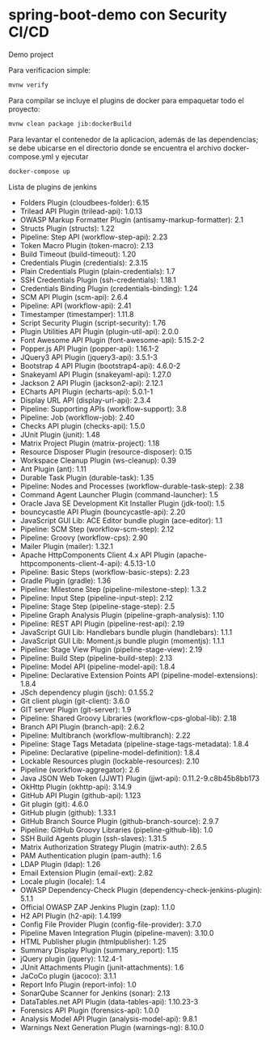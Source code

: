 # spring-boot-demo con Security CI/CD
Demo project

Para verificacion simple:

```bash
mvnw verify
```

Para compilar se incluye el plugins de docker para empaquetar todo el proyecto:

```bash
mvnw clean package jib:dockerBuild
```

Para levantar el contenedor de la aplicacion, además de las dependencias; se debe ubicarse en el directorio donde se encuentra el archivo docker-compose.yml y ejecutar

```bash
docker-compose up
```

Lista de plugins de jenkins
- Folders Plugin (cloudbees-folder): 6.15
- Trilead API Plugin (trilead-api): 1.0.13
- OWASP Markup Formatter Plugin (antisamy-markup-formatter): 2.1
- Structs Plugin (structs): 1.22
- Pipeline: Step API (workflow-step-api): 2.23
- Token Macro Plugin (token-macro): 2.13
- Build Timeout (build-timeout): 1.20
- Credentials Plugin (credentials): 2.3.15
- Plain Credentials Plugin (plain-credentials): 1.7
- SSH Credentials Plugin (ssh-credentials): 1.18.1
- Credentials Binding Plugin (credentials-binding): 1.24
- SCM API Plugin (scm-api): 2.6.4
- Pipeline: API (workflow-api): 2.41
- Timestamper (timestamper): 1.11.8
- Script Security Plugin (script-security): 1.76
- Plugin Utilities API Plugin (plugin-util-api): 2.0.0
- Font Awesome API Plugin (font-awesome-api): 5.15.2-2
- Popper.js API Plugin (popper-api): 1.16.1-2
- JQuery3 API Plugin (jquery3-api): 3.5.1-3
- Bootstrap 4 API Plugin (bootstrap4-api): 4.6.0-2
- Snakeyaml API Plugin (snakeyaml-api): 1.27.0
- Jackson 2 API Plugin (jackson2-api): 2.12.1
- ECharts API Plugin (echarts-api): 5.0.1-1
- Display URL API (display-url-api): 2.3.4
- Pipeline: Supporting APIs (workflow-support): 3.8
- Pipeline: Job (workflow-job): 2.40
- Checks API plugin (checks-api): 1.5.0
- JUnit Plugin (junit): 1.48
- Matrix Project Plugin (matrix-project): 1.18
- Resource Disposer Plugin (resource-disposer): 0.15
- Workspace Cleanup Plugin (ws-cleanup): 0.39
- Ant Plugin (ant): 1.11
- Durable Task Plugin (durable-task): 1.35
- Pipeline: Nodes and Processes (workflow-durable-task-step): 2.38
- Command Agent Launcher Plugin (command-launcher): 1.5
- Oracle Java SE Development Kit Installer Plugin (jdk-tool): 1.5
- bouncycastle API Plugin (bouncycastle-api): 2.20
- JavaScript GUI Lib: ACE Editor bundle plugin (ace-editor): 1.1
- Pipeline: SCM Step (workflow-scm-step): 2.12
- Pipeline: Groovy (workflow-cps): 2.90
- Mailer Plugin (mailer): 1.32.1
- Apache HttpComponents Client 4.x API Plugin (apache-httpcomponents-client-4-api): 4.5.13-1.0
- Pipeline: Basic Steps (workflow-basic-steps): 2.23
- Gradle Plugin (gradle): 1.36
- Pipeline: Milestone Step (pipeline-milestone-step): 1.3.2
- Pipeline: Input Step (pipeline-input-step): 2.12
- Pipeline: Stage Step (pipeline-stage-step): 2.5
- Pipeline Graph Analysis Plugin (pipeline-graph-analysis): 1.10
- Pipeline: REST API Plugin (pipeline-rest-api): 2.19
- JavaScript GUI Lib: Handlebars bundle plugin (handlebars): 1.1.1
- JavaScript GUI Lib: Moment.js bundle plugin (momentjs): 1.1.1
- Pipeline: Stage View Plugin (pipeline-stage-view): 2.19
- Pipeline: Build Step (pipeline-build-step): 2.13
- Pipeline: Model API (pipeline-model-api): 1.8.4
- Pipeline: Declarative Extension Points API (pipeline-model-extensions): 1.8.4
- JSch dependency plugin (jsch): 0.1.55.2
- Git client plugin (git-client): 3.6.0
- GIT server Plugin (git-server): 1.9
- Pipeline: Shared Groovy Libraries (workflow-cps-global-lib): 2.18
- Branch API Plugin (branch-api): 2.6.2
- Pipeline: Multibranch (workflow-multibranch): 2.22
- Pipeline: Stage Tags Metadata (pipeline-stage-tags-metadata): 1.8.4
- Pipeline: Declarative (pipeline-model-definition): 1.8.4
- Lockable Resources plugin (lockable-resources): 2.10
- Pipeline (workflow-aggregator): 2.6
- Java JSON Web Token (JJWT) Plugin (jjwt-api): 0.11.2-9.c8b45b8bb173
- OkHttp Plugin (okhttp-api): 3.14.9
- GitHub API Plugin (github-api): 1.123
- Git plugin (git): 4.6.0
- GitHub plugin (github): 1.33.1
- GitHub Branch Source Plugin (github-branch-source): 2.9.7
- Pipeline: GitHub Groovy Libraries (pipeline-github-lib): 1.0
- SSH Build Agents plugin (ssh-slaves): 1.31.5
- Matrix Authorization Strategy Plugin (matrix-auth): 2.6.5
- PAM Authentication plugin (pam-auth): 1.6
- LDAP Plugin (ldap): 1.26
- Email Extension Plugin (email-ext): 2.82
- Locale plugin (locale): 1.4
- OWASP Dependency-Check Plugin (dependency-check-jenkins-plugin): 5.1.1
- Official OWASP ZAP Jenkins Plugin (zap): 1.1.0
- H2 API Plugin (h2-api): 1.4.199
- Config File Provider Plugin (config-file-provider): 3.7.0
- Pipeline Maven Integration Plugin (pipeline-maven): 3.10.0
- HTML Publisher plugin (htmlpublisher): 1.25
- Summary Display Plugin (summary_report): 1.15
- jQuery plugin (jquery): 1.12.4-1
- JUnit Attachments Plugin (junit-attachments): 1.6
- JaCoCo plugin (jacoco): 3.1.1
- Report Info Plugin (report-info): 1.0
- SonarQube Scanner for Jenkins (sonar): 2.13
- DataTables.net API Plugin (data-tables-api): 1.10.23-3
- Forensics API Plugin (forensics-api): 1.0.0
- Analysis Model API Plugin (analysis-model-api): 9.8.1
- Warnings Next Generation Plugin (warnings-ng): 8.10.0